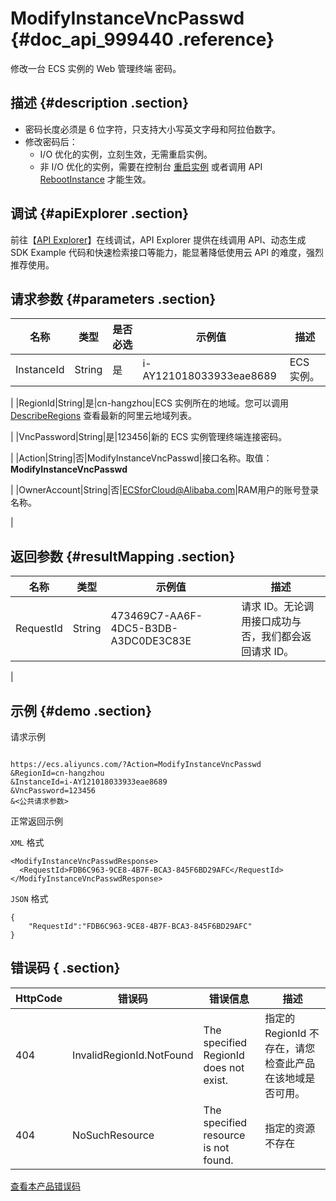 # ModifyInstanceVncPasswd {#doc_api_999440 .reference}

修改一台 ECS 实例的 Web 管理终端 密码。

## 描述 {#description .section}

-   密码长度必须是 6 位字符，只支持大小写英文字母和阿拉伯数字。
-   修改密码后：
    -   I/O 优化的实例，立刻生效，无需重启实例。
    -   非 I/O 优化的实例，需要在控制台 [重启实例](~~25440~~) 或者调用 API [RebootInstance](~~25502~~) 才能生效。

## 调试 {#apiExplorer .section}

前往【[API Explorer](https://api.aliyun.com/#product=Ecs&api=ModifyInstanceVncPasswd)】在线调试，API Explorer 提供在线调用 API、动态生成 SDK Example 代码和快速检索接口等能力，能显著降低使用云 API 的难度，强烈推荐使用。

## 请求参数 {#parameters .section}

|名称|类型|是否必选|示例值|描述|
|--|--|----|---|--|
|InstanceId|String|是|i-AY121018033933eae8689|ECS 实例。

 |
|RegionId|String|是|cn-hangzhou|ECS 实例所在的地域。您可以调用 [DescribeRegions](~~25609~~) 查看最新的阿里云地域列表。

 |
|VncPassword|String|是|123456|新的 ECS 实例管理终端连接密码。

 |
|Action|String|否|ModifyInstanceVncPasswd|接口名称。取值：**ModifyInstanceVncPasswd**

 |
|OwnerAccount|String|否|ECSforCloud@Alibaba.com|RAM用户的账号登录名称。

 |

## 返回参数 {#resultMapping .section}

|名称|类型|示例值|描述|
|--|--|---|--|
|RequestId|String|473469C7-AA6F-4DC5-B3DB-A3DC0DE3C83E|请求 ID。无论调用接口成功与否，我们都会返回请求 ID。

 |

## 示例 {#demo .section}

请求示例

``` {#request_demo}

https://ecs.aliyuncs.com/?Action=ModifyInstanceVncPasswd
&RegionId=cn-hangzhou
&InstanceId=i-AY121018033933eae8689
&VncPassword=123456
&<公共请求参数>

```

正常返回示例

`XML` 格式

``` {#xml_return_success_demo}
<ModifyInstanceVncPasswdResponse>
  <RequestId>FDB6C963-9CE8-4B7F-BCA3-845F6BD29AFC</RequestId>
</ModifyInstanceVncPasswdResponse>

```

`JSON` 格式

``` {#json_return_success_demo}
{
	"RequestId":"FDB6C963-9CE8-4B7F-BCA3-845F6BD29AFC"
}
```

## 错误码 { .section}

|HttpCode|错误码|错误信息|描述|
|--------|---|----|--|
|404|InvalidRegionId.NotFound|The specified RegionId does not exist.|指定的 RegionId 不存在，请您检查此产品在该地域是否可用。|
|404|NoSuchResource|The specified resource is not found.|指定的资源不存在|

[查看本产品错误码](https://error-center.aliyun.com/status/product/Ecs)


